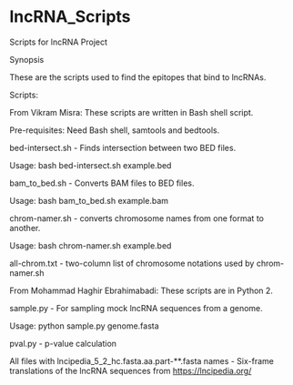# lncRNA_Scripts
Scripts for lncRNA Project

Synopsis

These are the scripts used to find the epitopes that bind to lncRNAs. 

Scripts:

From Vikram Misra:
These scripts are written in Bash shell script.

Pre-requisites: Need Bash shell, samtools and bedtools.

bed-intersect.sh - Finds intersection between two BED files.

Usage: bash bed-intersect.sh example.bed

bam_to_bed.sh - Converts BAM files to BED files.

Usage: bash bam_to_bed.sh example.bam

chrom-namer.sh - converts chromosome names from one format to another.

Usage: bash chrom-namer.sh example.bed

all-chrom.txt - two-column list of chromosome notations used by chrom-namer.sh

From Mohammad Haghir Ebrahimabadi:
These scripts are in Python 2.

sample.py - For sampling mock lncRNA sequences from a genome.

Usage: python sample.py genome.fasta

pval.py - p-value calculation

All files with lncipedia_5_2_hc.fasta.aa.part-**.fasta names - Six-frame translations of the lncRNA sequences from https://lncipedia.org/

